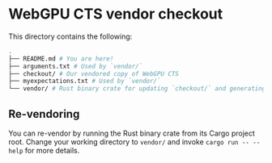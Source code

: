 # WebGPU CTS vendor checkout

This directory contains the following:

```sh
.
├── README.md # You are here!
├── arguments.txt # Used by `vendor/`
├── checkout/ # Our vendored copy of WebGPU CTS
├── myexpectations.txt # Used by `vendor/`
└── vendor/ # Rust binary crate for updating `checkout/` and generating WPT tests
```

## Re-vendoring

You can re-vendor by running the Rust binary crate from its Cargo project root. Change your working
directory to `vendor/` and invoke `cargo run -- --help` for more details.
